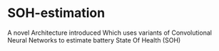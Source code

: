 # SOH-estimation
A novel Architecture introduced Which uses variants of Convolutional Neural Networks to estimate battery State Of Health (SOH)
